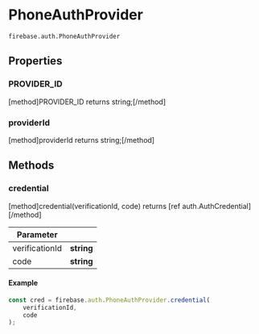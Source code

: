 # PhoneAuthProvider

```
firebase.auth.PhoneAuthProvider
```

## Properties

### PROVIDER_ID
[method]PROVIDER_ID returns string;[/method]

### providerId
[method]providerId returns string;[/method]

## Methods

### credential
[method]credential(verificationId, code) returns [ref auth.AuthCredential][/method]

| Parameter |         |
| --------- | ------- |
| verificationId  | **string** |
| code  | **string** |

#### Example

```js
const cred = firebase.auth.PhoneAuthProvider.credential(
    verificationId,
    code
);
```

